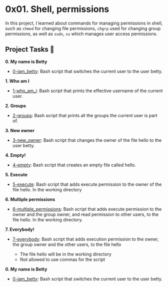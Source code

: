 # 0x01. Shell, permissions

In this project, I learned about commands for managing permissions in shell, 
such as `chmod` for changing file permissions, `chgrp` used for changing group 
permissions, as well as `sudo`, `su` which manages user access permissions.

## Project Tasks :page_with_curl:

**0. My name is Betty**
  * [0-iam_betty](./0-iam_betty): Bash script that switches the current user to 
the user betty.

**1. Who am I**
  * [1-who_am_i](./1-who_am_i): Bash script that prints the effective username of 
the current user.

**2. Groups**
  * [2-groups](./2-groups): Bash script that prints all the groups the current 
user is part of.

**3. New owner**
  * [3-new_owner](./3-new_owner): Bash script that changes the owner of the file 
hello to the user betty.

**4. Empty!**
  * [4-empty](./4-empty): Bash script that creates an empty file called hello.

**5. Execute**
  * [5-execute](./5-execute): Bash script that adds execute permission to the owner 
of the file hello. In  the working directory

**6. Multiple permissions**
  * [6-multiple_permissions](./6-multiple_permissions): Bash script that adds execute 
permission to the owner and the group owner, and read permission to other users, 
to the file hello. In the working directory.

**7. Everybody!**
  * [7-everybody](./7-everybody): Bash script that adds execution permission to the owner, 
the group owner and the other users, to the file hello

	* The file hello will be in the working directory
	* Not allowed to use commas for the script

**0. My name is Betty**
  * [0-iam_betty](./0-iam_betty): Bash script that switches the current user to
the user betty.
